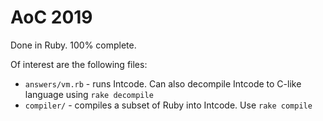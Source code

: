 # AoC 2019

Done in Ruby. 100% complete.

Of interest are the following files:

- `answers/vm.rb` - runs Intcode. Can also decompile Intcode to C-like language using `rake decompile`
- `compiler/` - compiles a subset of Ruby into Intcode. Use `rake compile`